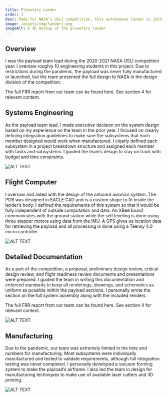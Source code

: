 ```yaml
---
title: Planetary Lander
order: 3
desc: Made for NASA’s USLI competition, this autonomous lander is jettisoned out of the launch vehicle during descent to land, self-level, and send back a panoramic photo.
image: /assets/img/lander1.png
imageAlt: A 3D mockup of the planetary lander
---
```


## Overview

I was the payload team lead during the 2020-2021 NASA USLI competition year. I oversaw roughly 10 engineering students in this project. Due to restrictions during the pandemic, the payload was never fully manufactured or launched, but the team presented the full design to NASA in the design division of the competition.

The full FRR report from our team can be found here. See section 4 for relevant content.

## Systems Engineering

As the payload team lead, I made executive decision on the system design based on my experience on the team in the prior year. I focused on clearly defining integration guidelines to make sure the subsystems that each member designed would work when manufactured. I clearly defined each subsystem in a project breakdown structure and assigned each member with tasks and subsystems. I guided the team’s design to stay on track with budget and time constraints.

![ALT TEXT](/assets/img/lander1.png)

## Flight Computer

I oversaw and aided with the design of the onboard avionics system. The PCB was designed in EAGLE CAD and is a custom shape to fit inside the lander’s body. I defined the requirements of this system so that it would be fully independent of outside computation and data. An XBee board communicates with the ground station while the self leveling is done using three stepper motors using data from the IMU. A GPS gives us location data for retrieving the payload and all processing is done using a Teensy 4.0 micro controller.

![ALT TEXT](/assets/img/lander2.png)

## Detailed Documentation

As a part of the competition, a proposal, preliminary design review, critical design review, and flight readiness review documents and presentations were prepared. I guided the team in writing this documentation and enforced standards to keep all renderings, drawings, and schematics as uniform as possible within the payload sections. I personally wrote the section on the full system assembly along with the included renders.

The full FRR report from our team can be found here. See section 4 for relevant content.

![ALT TEXT](/assets/img/lander3.png)

## Manufacturing

Due to the pandemic, our team was extremely limited in the time and numbers for manufacturing. Most subsystems were individually manufactured and tested to validate requirements, although full integration testing was never completed. I personally developed a vacuum forming system to make the payload’s airframe. I also led the team in design for manufacturing techniques to make use of available laser cutters and 3D printing.

![ALT TEXT](/assets/img/lander4.jpg)
